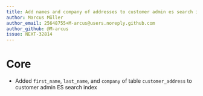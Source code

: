 ```yaml
---
title: Add names and company of addresses to customer admin es search index
author: Marcus Müller
author_email: 25648755+M-arcus@users.noreply.github.com
author_github: @M-arcus
issue: NEXT-32814
---
```

# Core
* Added `first_name`, `last_name`, and `company` of table `customer_address` to customer admin ES search index
